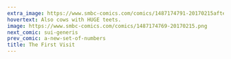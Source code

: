 ```yaml
---
extra_image: https://www.smbc-comics.com/comics/1487174791-20170215after.png
hovertext: Also cows with HUGE teets.
image: https://www.smbc-comics.com/comics/1487174769-20170215.png
next_comic: sui-generis
prev_comic: a-new-set-of-numbers
title: The First Visit
---
```


